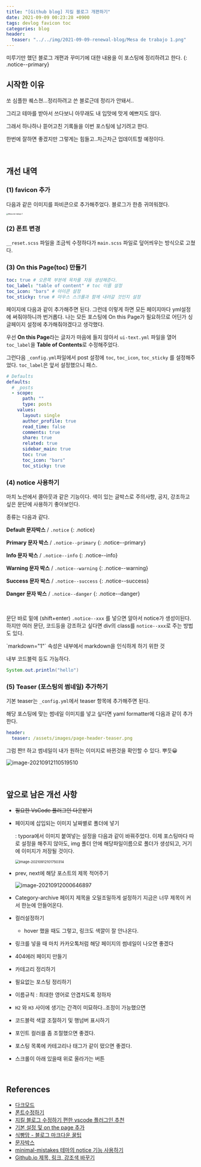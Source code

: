 ```yaml
---
title: "[Github blog] 지킬 블로그 개편하기"
date: 2021-09-09 00:23:28 +0900
tags: devlog favicon toc
categories: blog
header:
  teaser: "../../img/2021-09-09-renewal-blog/Mesa de trabajo 1.png"
---
```






미루기만 했던 블로그 개편과 꾸미기에 대한 내용을 이 포스팅에 정리하려고 한다.
{: .notice--primary} 



## 시작한 이유

쏘 심플한 퀘스쳔...정리하려고 쓴 블로근데 정리가 안돼서..

그리고 테마를 받아서 쓰다보니 아무래도 내 입맛에 맛게 예쁘지도 않다.

그래서 하나하나 뜯어고친 기록들을 이번 포스팅에 남기려고 한다.

한번에 잘하면 좋겠지만 그렇게는 힘들고..차근차근 업데이트할 예정이다.



<br>

## 개선 내역

### (1) favicon 추가

다음과 같은 이미지를 파비콘으로 추가해주었다. 블로그가 한층 귀여워졌다.

<img src="../../img/2021-09-09-renewal-blog/Mesa de trabajo 1.png" alt="Mesa de trabajo 1" style="zoom: 33%;" />




### (2) 폰트 변경

`__reset.scss` 파일을 조금씩 수정하다가 `main.scss` 파일로 덮어씌우는 방식으로 고쳤다.



### (3) On this Page(toc) 만들기

```yaml
toc: true # 오른쪽 부분에 목차를 자동 생성해준다.
toc_label: "table of content" # toc 이름 설정
toc_icon: "bars" # 아이콘 설정
toc_sticky: true # 마우스 스크롤과 함께 내려갈 것인지 설정
```

페이지에 다음과 같이 추가해주면 된다. 그런데 이렇게 하면 모든 페이지마다 yml설정에 써줘야하니까 번거롭다. 나는 모든 포스팅에 On this Page가 필요하므로 어딘가 싱글페이지 설정에 추가해줘야겠다고 생각했다.

우선 **On this Page**라는 글자가 마음에 들지 않아서 `ui-text.yml` 파일을 열어 `toc_label`을 **Table of Contents**로 수정해주었다.

그런다음 `_config.yml`파일에서 post 설정에 `toc`, `toc_icon`, `toc_sticky` 를 설정해주었다. `toc_label`은 앞서 설정했으니 패스.

```yaml
# Defaults
defaults:
  # _posts
  - scope:
      path: ""
      type: posts
    values:
      layout: single
      author_profile: true
      read_time: false
      comments: true
      share: true
      related: true
      sidebar_main: true
      toc: true
      toc_icon: "bars"
      toc_sticky: true
```





### (4) notice 사용하기

마치 노션에서 콜아웃과 같은 기능이다. 색이 있는 글박스로 주의사항, 공지, 강조하고 싶은 문단에 사용하기 좋아보인다.

종류는 다음과 같다.

**Default 문자박스** /  `.notice`
{: .notice} 

**Primary 문자 박스** / `.notice--primary`
{: .notice--primary} 

**Info 문자 박스** / `.notice--info`
{: .notice--info} 

**Warning 문자 박스** / `.notice--warning`
{: .notice--warning} 

**Success 문자 박스** / `.notice--success`
{: .notice--success} 

**Danger 문자 박스** / `.notice--danger`
{: .notice--danger} 

<br>

문단 바로 밑에 (shift+enter) `.notice--xxx` 를 넣으면 알아서 notice가 생성이된다. 
하지만 여러 문단, 코드등을 강조하고 싶다면 div의 class를 `notice--xxx`로 주는 방법도 있다.

<div class="notice--primary" markdown="1">
`markdown="1"` 속성은 내부에서 markdown을 인식하게 하기 위한 것


내부 코드블럭 등도 가능하다.

```java
System.out.println("hello")
```
</div>



### (5) Teaser (포스팅의 썸네일) 추가하기

기본 teaser는 `_config.yml`에서 teaser 항목에 추가해주면 된다.

해당 포스팅에 맞는 썸네일 이미지를 넣고 싶다면 yaml formatter에 다음과 같이 추가한다.

```yaml
header:
  teaser: /assets/images/page-header-teaser.png
```



그럼 짠!! 하고 썸네일이 내가 원하는 이미지로 바뀐것을 확인할 수 있다. 뿌듯😀

![image-20210912110519510](../../img/2021-09-09-renewal-blog/image-20210912110519510.png)



<br>

## 앞으로 남은 개선 사항

- ~~필요한 VsCode 플러그인 다운받기~~

- 페이지에 삽입되는 이미지 날짜별로 폴더에 넣기

  : typora에서 이미지 붙여넣는 설정을 다음과 같이 바꿔주었다. 이제 포스팅마다 따로 설정을 해주지 않아도, img 폴더 안에 해당파일이름으로 폴더가 생성되고, 거기에 이미지가 저장될 것이다. 

  <img src="../../img/2021-09-09-renewal-blog/image-20210912101750314.png" alt="image-20210912101750314" style="zoom:67%;" />

- prev, next에 해당 포스트의 제목 적어주기

  ![image-20210912000646897](../../img/2021-09-09-renewal-blog/image-20210912000646897.png)

- Category-archive 페이지 제목을 오밀조밀하게 설정하기
  지금은 너무 제목이 커서 한눈에 안들어온다.
  
- 컬러설정하기
  - hover 했을 때도 그렇고, 링크도 색깔이 잘 안나온다.
  
- 링크를 넣을 때 마치 카카오톡처럼 해당 페이지의 썸네일이 나오면 좋겠다

- 404에러 페이지 만들기

- 카테고리 정리하기

- 필요없는 포스팅 정리하기

- 이름규칙 : 최대한 영어로 안겹치도록 정하자

- `H2` 와 `H3` 사이에 생기는 간격이 미묘하다..조정이 가능했으면

- 코드블럭 색깔 조절하기 및 행넘버 표시하기

- 포인트 컬러를 좀 조절했으면 좋겠다.

- 포스팅 목록에 카테고리나 태그가 같이 떴으면 좋겠다.

- 스크롤이 아래 있을때 위로 올라가는 버튼



<br>

## References

- [다크모드](https://etch-cure.github.io/blog/toggle-dark-mode/)
- [폰트수정하기](https://evenharder.github.io/blog/jekyll-change-fonts/)
- [지킬 블로그 수정하기 편한 vscode 플러그인 추천](https://etch-cure.github.io/blog/github-pages-plugin/)
- [기본 설정 및 on the page 추가](https://syki66.github.io/blog/2020/04/12/minimal-mistakes-theme.html)
- [식빵맘 - 블로그 마크다운 꿀팁](https://ansohxxn.github.io/blog/markdown/)
- [문자박스](https://eona1301.github.io/a_to_z/GithubBlog/)
- [minimal-mistakes 테마의 notice 기능 사용하기](https://ansohxxn.github.io/blog/notice/)
- [Github.io 제목, 링크, 강조색 바꾸기](https://danggai.github.io/github.io/Github.io-%EC%A0%9C%EB%AA%A9,-%EB%A7%81%ED%81%AC,-%EA%B0%95%EC%A1%B0%EC%83%89-%EB%B0%94%EA%BE%B8%EA%B8%B0/)

